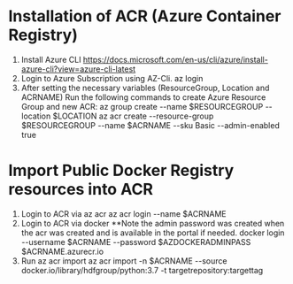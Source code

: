 Installation of ACR (Azure Container Registry)
=================================


1. Install Azure CLI https://docs.microsoft.com/en-us/cli/azure/install-azure-cli?view=azure-cli-latest
2. Login to Azure Subscription using AZ-Cli.
    az login
3. After setting the necessary variables (ResourceGroup, Location and ACRNAME) Run the following commands to create Azure Resource Group and new ACR:
    az group create --name $RESOURCEGROUP --location $LOCATION
    az acr create --resource-group $RESOURCEGROUP --name $ACRNAME --sku Basic --admin-enabled true


Import Public Docker Registry resources into ACR
=================================

1. Login to ACR via az acr
        az acr login --name $ACRNAME
2. Login to ACR via docker **Note the admin password was created when the acr was created and is available in the portal if needed.
        docker login --username $ACRNAME --password $AZDOCKERADMINPASS $ACRNAME.azurecr.io
3. Run az acr import
        az acr import -n $ACRNAME --source docker.io/library/hdfgroup/python:3.7 -t targetrepository:targettag

